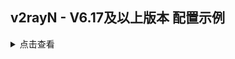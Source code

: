 ## v2rayN - V6.17及以上版本 配置示例

<details><summary>点击查看</summary><br>

| 名称 | 值 |
| :--- | :--- |
| 地址 | VPS的 IP 或你设置的域名（非服务端 "dest" 项填的目标网站网址） |
| 端口 | 443 |
| 用户ID | chika |
| 流控 | xtls-rprx-vision |
| 传输层安全 | reality |
| SNI | www.lovelive-anime.jp |
| Fingerprint | chrome |
| PublicKey | Z84J2IelR9ch3k8VtlVhhs5ycBUlXA7wHBWcBrjqnAw |
| shortId | 6ba85179e30d4fc2 |
| spiderX | / |

![1](https://user-images.githubusercontent.com/88967758/224332364-0c124692-e578-4dc6-8369-55d00213a991.png)

</details>
